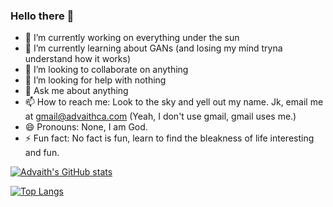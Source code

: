 ### Hello there 👋

- 🔭 I’m currently working on everything under the sun
- 🌱 I’m currently learning about GANs (and losing my mind tryna understand how it works)
- 👯 I’m looking to collaborate on anything
- 🤔 I’m looking for help with nothing
- 💬 Ask me about anything
- 📫 How to reach me: Look to the sky and yell out my name. Jk, email me at gmail@advaithca.com (Yeah, I don't use gmail, gmail uses me.)
- 😄 Pronouns: None, I am God.
- ⚡ Fun fact: No fact is fun, learn to find the bleakness of life interesting and fun.

[![Advaith's GitHub stats](https://github-readme-stats.vercel.app/api?username=advaithca&count_private=true&show_icons=true&theme=radical)](https://github.com/anuraghazra/github-readme-stats)

[![Top Langs](https://github-readme-stats.vercel.app/api/top-langs/?username=advaithca)](https://github.com/anuraghazra/github-readme-stats)
